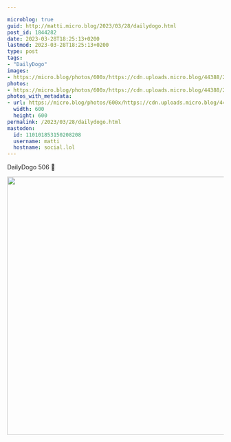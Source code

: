 ```yaml
---

microblog: true
guid: http://matti.micro.blog/2023/03/28/dailydogo.html
post_id: 1844282
date: 2023-03-28T18:25:13+0200
lastmod: 2023-03-28T18:25:13+0200
type: post
tags:
- "DailyDogo"
images:
- https://micro.blog/photos/600x/https://cdn.uploads.micro.blog/44388/2023/895c4bd2de.jpg
photos:
- https://micro.blog/photos/600x/https://cdn.uploads.micro.blog/44388/2023/895c4bd2de.jpg
photos_with_metadata:
- url: https://micro.blog/photos/600x/https://cdn.uploads.micro.blog/44388/2023/895c4bd2de.jpg
  width: 600
  height: 600
permalink: /2023/03/28/dailydogo.html
mastodon:
  id: 110101853150208208
  username: matti
  hostname: social.lol
---
```

DailyDogo 506 🐶

<img src="/media/uploads/2023/895c4bd2de.jpg" width="600" height="600" alt="" />
